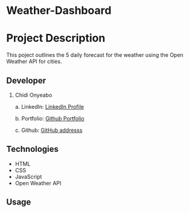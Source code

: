 # Weather-Dashboard
# Project Description
This poject outlines the 5 daily forecast for the weather using the Open Weather API for cities.

## Developer
     

1. Chidi Onyeabo

    a. LinkedIn:   [LinkedIn Profile](http://linkedin.com/in/franklin-onyeabo-b168631a1)

    b. Portfolio:  [Github Portfolio](http://fonyeabo12.github.io/)

    c. Github:     [GitHub addresss](http://github.com/fonyeabo12)

 
## Technologies
* HTML
* CSS
* JavaScript
* Open Weather API

## Usage




